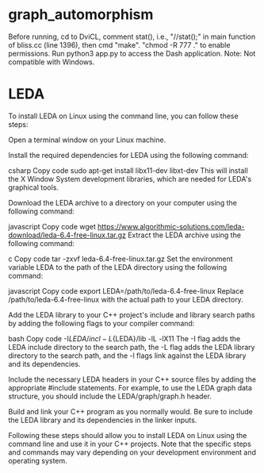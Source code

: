 # graph_automorphism
Before running, cd to DviCL, comment stat(), i.e., "//stat();" in main function of bliss.cc (line 1396), then cmd "make".
"chmod -R 777 ." to enable permissions.
Run python3 app.py to access the Dash application.
Note: Not compatible with Windows.

# LEDA
To install LEDA on Linux using the command line, you can follow these steps:

Open a terminal window on your Linux machine.

Install the required dependencies for LEDA using the following command:

csharp
Copy code
sudo apt-get install libx11-dev libxt-dev
This will install the X Window System development libraries, which are needed for LEDA's graphical tools.

Download the LEDA archive to a directory on your computer using the following command:

javascript
Copy code
wget https://www.algorithmic-solutions.com/leda-download/leda-6.4-free-linux.tar.gz
Extract the LEDA archive using the following command:

c
Copy code
tar -zxvf leda-6.4-free-linux.tar.gz
Set the environment variable LEDA to the path of the LEDA directory using the following command:

javascript
Copy code
export LEDA=/path/to/leda-6.4-free-linux
Replace /path/to/leda-6.4-free-linux with the actual path to your LEDA directory.

Add the LEDA library to your C++ project's include and library search paths by adding the following flags to your compiler command:

bash
Copy code
-I${LEDA}/incl -L${LEDA}/lib -lL -lX11
The -I flag adds the LEDA include directory to the search path, the -L flag adds the LEDA library directory to the search path, and the -l flags link against the LEDA library and its dependencies.

Include the necessary LEDA headers in your C++ source files by adding the appropriate #include statements. For example, to use the LEDA graph data structure, you should include the LEDA/graph/graph.h header.

Build and link your C++ program as you normally would. Be sure to include the LEDA library and its dependencies in the linker inputs.

Following these steps should allow you to install LEDA on Linux using the command line and use it in your C++ projects. Note that the specific steps and commands may vary depending on your development environment and operating system.